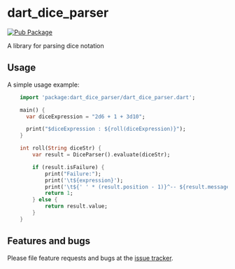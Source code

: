 # dart_dice_parser
[![Pub Package](https://img.shields.io/pub/v/dart_dice_parser.svg)](https://pub.dartlang.org/packages/dart_dice_parser)

A library for parsing dice notation


## Usage

A simple usage example:

```dart
    import 'package:dart_dice_parser/dart_dice_parser.dart';

    main() {
      var diceExpression = "2d6 + 1 + 3d10";

      print("$diceExpression : ${roll(diceExpression)}");
    }

    int roll(String diceStr) {
        var result = DiceParser().evaluate(diceStr);

        if (result.isFailure) {
            print("Failure:");
            print('\t${expression}');
            print('\t${' ' * (result.position - 1)}^-- ${result.message}');
            return 1;
        } else {
            return result.value;
        }
    }
```

## Features and bugs

Please file feature requests and bugs at the [issue tracker][tracker].

[tracker]: https://github.com/stevesea/dart-dice-parser/issues
